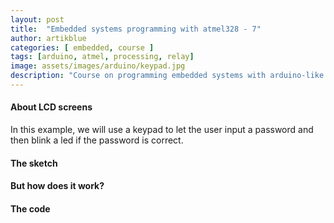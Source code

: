 ```yaml
---
layout: post
title:  "Embedded systems programming with atmel328 - 7"
author: artikblue
categories: [ embedded, course ]
tags: [arduino, atmel, processing, relay]
image: assets/images/arduino/keypad.jpg
description: "Course on programming embedded systems with arduino-like boards, part 7. Working with keypads"
---
```


#### About LCD screens

In this example, we will use a keypad to let the user input a password and then blink a led if the password is correct.

#### The sketch



#### But how does it work?



#### The code

~~~

~~~
